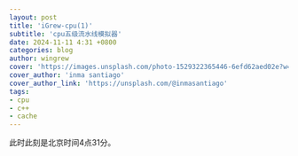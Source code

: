 ```yaml
---
layout: post
title: 'iGrew-cpu(1)'
subtitle: 'cpu五级流水线模拟器'
date: 2024-11-11 4:31 +0800
categories: blog
author: wingrew
cover: 'https://images.unsplash.com/photo-1529322365446-6efd62aed02e?w=1600&q=900'
cover_author: 'inma santiago'
cover_author_link: 'https://unsplash.com/@inmasantiago'
tags: 
- cpu 
- c++ 
- cache 
---
```


此时此刻是北京时间4点31分。
